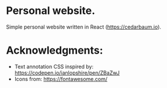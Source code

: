 # Personal website.

Simple personal website written in React (https://cedarbaum.io).

# Acknowledgments:
- Text annotation CSS inspired by: https://codepen.io/ianlopshire/pen/ZBaZwJ
- Icons from: https://fontawesome.com/
